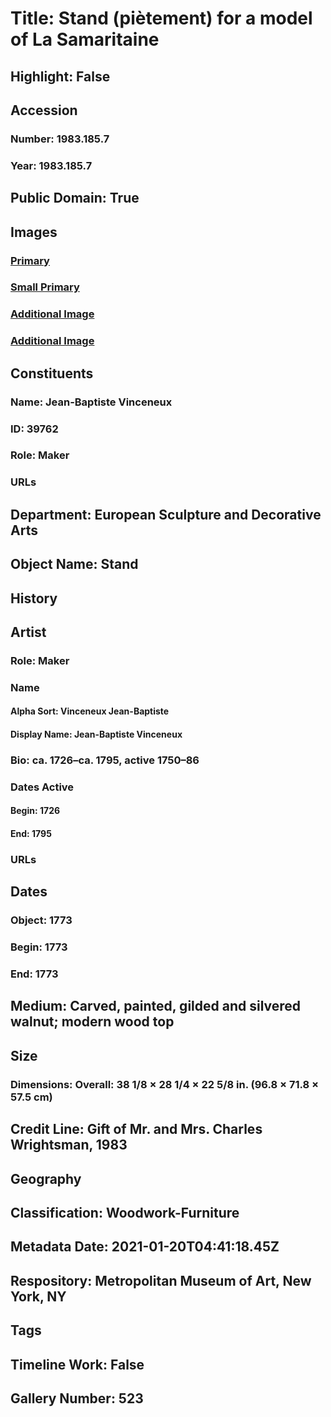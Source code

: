 # Title: Stand (piètement) for a model of La Samaritaine
## Highlight: False
## Accession
### Number: 1983.185.7
### Year: 1983.185.7
## Public Domain: True
## Images
### [Primary](https://images.metmuseum.org/CRDImages/es/original/DP170895.jpg)
### [Small Primary](https://images.metmuseum.org/CRDImages/es/web-large/DP170895.jpg)
### [Additional Image](https://images.metmuseum.org/CRDImages/es/original/DP170897.jpg)
### [Additional Image](https://images.metmuseum.org/CRDImages/es/original/DP170896.jpg)
## Constituents
### Name: Jean-Baptiste Vinceneux
### ID: 39762
### Role: Maker
### URLs
## Department: European Sculpture and Decorative Arts
## Object Name: Stand
## History
## Artist
### Role: Maker
### Name
#### Alpha Sort: Vinceneux Jean-Baptiste
#### Display Name: Jean-Baptiste Vinceneux
### Bio: ca. 1726–ca. 1795, active 1750–86
### Dates Active
#### Begin: 1726
#### End: 1795
### URLs
## Dates
### Object: 1773
### Begin: 1773
### End: 1773
## Medium: Carved, painted, gilded and silvered walnut; modern wood top
## Size
### Dimensions: Overall: 38 1/8 × 28 1/4 × 22 5/8 in. (96.8 × 71.8 × 57.5 cm)
## Credit Line: Gift of Mr. and Mrs. Charles Wrightsman, 1983
## Geography
## Classification: Woodwork-Furniture
## Metadata Date: 2021-01-20T04:41:18.45Z
## Respository: Metropolitan Museum of Art, New York, NY
## Tags
## Timeline Work: False
## Gallery Number: 523